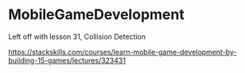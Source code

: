 # MobileGameDevelopment

Left off with lesson 31, Collision Detection


https://stackskills.com/courses/learn-mobile-game-development-by-building-15-games/lectures/323431
